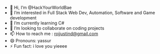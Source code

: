 - 👋 Hi, I’m @HackYourWorldBae
- 👀 I’m interested in Full Stack Web Dev, Automation, Software and Game development
- 🌱 I’m currently learning C#
- 💞️ I’m looking to collaborate on coding projects
- 📫 How to reach me : rojjustind@gmail.com
- 😄 Pronouns: yassur
- ⚡ Fun fact: i love you yieeee


